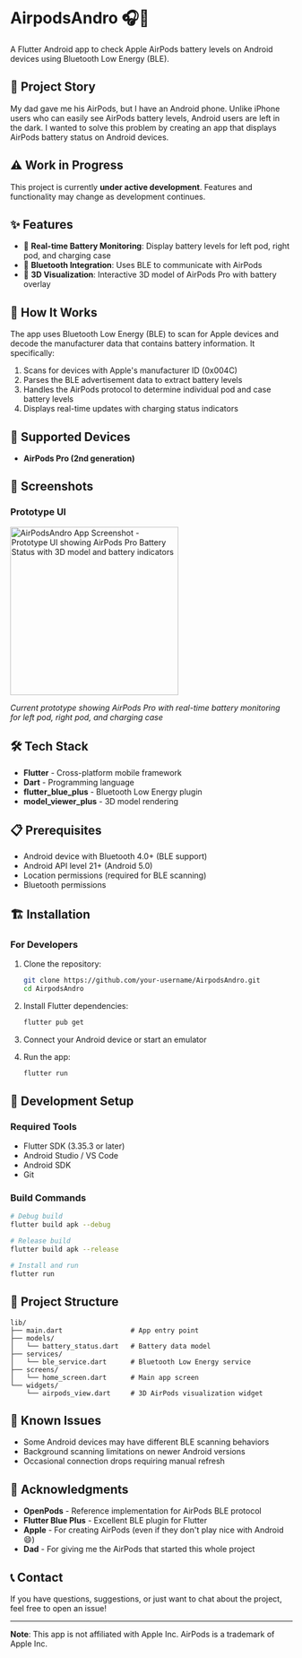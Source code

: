 # AirpodsAndro 🎧📱

A Flutter Android app to check Apple AirPods battery levels on Android devices using Bluetooth Low Energy (BLE).

## 🎯 Project Story

My dad gave me his AirPods, but I have an Android phone. Unlike iPhone users who can easily see AirPods battery levels, Android users are left in the dark. I wanted to solve this problem by creating an app that displays AirPods battery status on Android devices.

## ⚠️ Work in Progress

This project is currently **under active development**. Features and functionality may change as development continues.

## ✨ Features

- 🔋 **Real-time Battery Monitoring**: Display battery levels for left pod, right pod, and charging case
- 🔵 **Bluetooth Integration**: Uses BLE to communicate with AirPods
- 🎨 **3D Visualization**: Interactive 3D model of AirPods Pro with battery overlay

## 🚀 How It Works

The app uses Bluetooth Low Energy (BLE) to scan for Apple devices and decode the manufacturer data that contains battery information. It specifically:

1. Scans for devices with Apple's manufacturer ID (0x004C)
2. Parses the BLE advertisement data to extract battery levels
3. Handles the AirPods protocol to determine individual pod and case battery levels
4. Displays real-time updates with charging status indicators

## 📱 Supported Devices

- **AirPods Pro (2nd generation)**

## 📸 Screenshots

### Prototype UI

<img src="screenshots/prototype_ui.jpg" alt="AirPodsAndro App Screenshot - Prototype UI showing AirPods Pro Battery Status with 3D model and battery indicators" width="300"/>

*Current prototype showing AirPods Pro with real-time battery monitoring for left pod, right pod, and charging case*

## 🛠️ Tech Stack

- **Flutter** - Cross-platform mobile framework
- **Dart** - Programming language
- **flutter_blue_plus** - Bluetooth Low Energy plugin
- **model_viewer_plus** - 3D model rendering

## 📋 Prerequisites

- Android device with Bluetooth 4.0+ (BLE support)
- Android API level 21+ (Android 5.0)
- Location permissions (required for BLE scanning)
- Bluetooth permissions

## 🏗️ Installation

### For Developers

1. Clone the repository:

   ```bash
   git clone https://github.com/your-username/AirpodsAndro.git
   cd AirpodsAndro
   ```
2. Install Flutter dependencies:

   ```bash
   flutter pub get
   ```
3. Connect your Android device or start an emulator
4. Run the app:

   ```bash
   flutter run
   ```

## 🔧 Development Setup

### Required Tools

- Flutter SDK (3.35.3 or later)
- Android Studio / VS Code
- Android SDK
- Git

### Build Commands

```bash
# Debug build
flutter build apk --debug

# Release build
flutter build apk --release

# Install and run
flutter run
```

## 📁 Project Structure

```
lib/
├── main.dart                 # App entry point
├── models/
│   └── battery_status.dart   # Battery data model
├── services/
│   └── ble_service.dart      # Bluetooth Low Energy service
├── screens/
│   └── home_screen.dart      # Main app screen
└── widgets/
    └── airpods_view.dart     # 3D AirPods visualization widget
```

## 🐛 Known Issues

- Some Android devices may have different BLE scanning behaviors
- Background scanning limitations on newer Android versions
- Occasional connection drops requiring manual refresh

## 🙏 Acknowledgments

- **OpenPods** - Reference implementation for AirPods BLE protocol
- **Flutter Blue Plus** - Excellent BLE plugin for Flutter
- **Apple** - For creating AirPods (even if they don't play nice with Android 😄)
- **Dad** - For giving me the AirPods that started this whole project

## 📞 Contact

If you have questions, suggestions, or just want to chat about the project, feel free to open an issue!

---

**Note**: This app is not affiliated with Apple Inc. AirPods is a trademark of Apple Inc.
